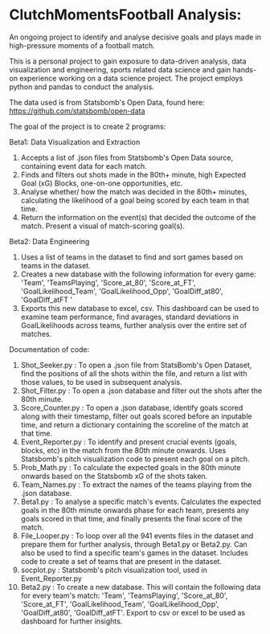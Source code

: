 # ClutchMomentsFootball Analysis: 
An ongoing project to identify and analyse decisive goals and plays made in high-pressure moments of a football match.

This is a personal project to gain exposure to data-driven analysis, data visualization and engineering, sports related data science and gain hands-on experience working on a data science project. The project employs python and pandas to conduct the analysis.

The data used is from Statsbomb's Open Data, found here: https://github.com/statsbomb/open-data

The goal of the project is to create 2 programs:

Beta1: Data Visualization and Extraction
  1. Accepts a list of .json files from Statsbomb's Open Data source, containing event data for each match.
  2. Finds and filters out shots made in the 80th+ minute, high Expected Goal (xG) Blocks, one-on-one opportunities, etc.
  3. Analyse whether/ how the match was decided in the 80th+ minutes, calculating the likelihood of a goal being scored by each team in that time.
  4. Return the information on the event(s) that decided the outcome of the match. Present a visual of match-scoring goal(s).

Beta2: Data Engineering
  1. Uses a list of teams in the dataset to find and sort games based on teams in the dataset.
  2. Creates a new database with the following information for every game: 'Team', 'TeamsPlaying', 'Score_at_80', 'Score_at_FT', 'GoalLikelihood_Team', 'GoalLikelihood_Opp', 'GoalDiff_at80', 'GoalDiff_atFT '
  3. Exports this new database to excel, csv. This dashboard can be used to examine team performance, find avarages, standard deviations in GoalLikelihoods across teams, further analysis over the entire set of matches.


Documentation of code:
  1. Shot_Seeker.py : To open a .json file from StatsBomb's Open Dataset, find the positions of all the shots within the file, and return a list with those values, to be used in subsequent analysis.
  2. Shot_Filter.py : To open a .json database and filter out the shots after the 80th minute.
  3. Score_Counter.py : To open a .json database, identify goals scored along with their timestamp, filter out goals scored before an inputable time, and return a dictionary containing the scoreline of the match at that time.
  4. Event_Reporter.py : To identify and present crucial events (goals, blocks, etc) in the match from the 80th minute onwards. Uses Statsbomb's pitch visualization code to present each goal on a pitch.
  5. Prob_Math.py : To calculate the expected goals in the 80th minute onwards based on the Statsbomb xG of the shots taken.
  6. Team_Names.py : To extract the names of the teams playing from the .json database.
  7. Beta1.py : To analyse a specific match's events. Calculates the expected goals in the 80th minute onwards phase for each team, presents any goals scored in that time, and finally presents the final score of the match.
  8. File_Looper.py : To loop over all the 941 events files in the dataset and prepare them for further analysis, through Beta1.py or Beta2.py. Can also be used to find a specific team's games in the dataset. Includes code to create a set of teams that are present in the dataset.
  9. socplot.py : Statsbomb's pitch visualization tool, used in Event_Reporter.py
  10. Beta2.py : To create a new database. This will contain the following data for every team's match: 'Team', 'TeamsPlaying', 'Score_at_80', 'Score_at_FT', 'GoalLikelihood_Team', 'GoalLikelihood_Opp', 'GoalDiff_at80', 'GoalDiff_atFT'. Export to csv or excel to be used as dashboard for further insights.
